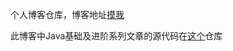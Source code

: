 个人博客仓库，博客地址[摸我](#https://wangy325.github.io/endlessriver)

此博客中Java基础及进阶系列文章的源代码在[这个](#https://github.com/wangy325/java_review)仓库
